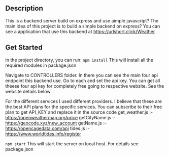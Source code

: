 ## Description
This is a backend server build on express and use aimple javascript? The main idea of this project is to build a simple backend on express? You can see a application that use this backend at https://urlshort.click/Weather

## Get Started
In the project directory, you can run:
`npm install`
This will install all the required modules in package.json

Navigate to CONTROLLERS folder. In there you can see the main four api endpoint this backend use. Go to each and set the api key. You can get all theese four api key for completely free going to respective website. See the website details below

For the different services I used different providers. I believe that these are the best API plans for the specific services.  You can subscribe to their free plan to get API_KEY and replace it in the source code
get_weather.js :- https://openweathermap.org/price
getCityName.js :- https://geocode.xyz/new_account
getName.js     :- https://opencagedata.com/api
tides.js       :- https://www.worldtides.info/register

`npm start`
This will start the server on local host. For details see package.json
